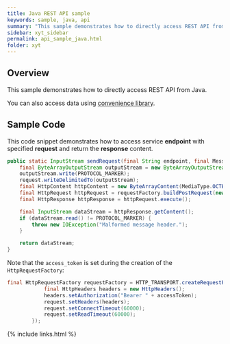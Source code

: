 ```yaml
---
title: Java REST API sample
keywords: sample, java, api
summary: "This sample demonstrates how to directly access REST API from Java."
sidebar: xyt_sidebar
permalink: api_sample_java.html
folder: xyt
---
```


## Overview

This sample demonstrates how to directly access REST API from Java.

You can also access data using [convenience library](lib_java.html).

## Sample Code

This code snippet demonstrates how to access service **endpoint** with specified **request** and return the **response** content.

```java
public static InputStream sendRequest(final String endpoint, final Message request, final HttpRequestFactory requestFactory) throws IOException {
    final ByteArrayOutputStream outputStream = new ByteArrayOutputStream();
    outputStream.write(PROTOCOL_MARKER);
    request.writeDelimitedTo(outputStream);
    final HttpContent httpContent = new ByteArrayContent(MediaType.OCTET_STREAM.toString(), outputStream.toByteArray());
    final HttpRequest httpRequest = requestFactory.buildPostRequest(new GenericUrl(serviceUrl + endpoint), httpContent);
    final HttpResponse httpResponse = httpRequest.execute();

    final InputStream dataStream = httpResponse.getContent();
    if (dataStream.read() != PROTOCOL_MARKER) {
        throw new IOException("Malformed message header.");
    }

    return dataStream;
}
```

Note that the `access_token` is set during the creation of the `HttpRequestFactory`:

```java
final HttpRequestFactory requestFactory = HTTP_TRANSPORT.createRequestFactory(request -> {
            final HttpHeaders headers = new HttpHeaders();
            headers.setAuthorization("Bearer " + accessToken);
            request.setHeaders(headers);
            request.setConnectTimeout(60000);
            request.setReadTimeout(60000);
        });
```


{% include links.html %}
